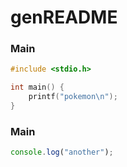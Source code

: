 # genREADME

### Main
```c
#include <stdio.h>

int main() {
    printf("pokemon\n");
}
```

### Main
```ts
console.log("another");
```
